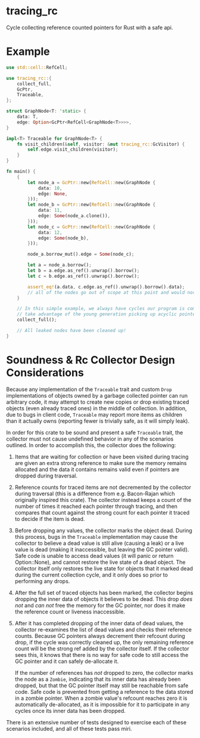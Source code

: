 # tracing_rc
Cycle collecting reference counted pointers for Rust with a safe api.

# Example
```rs
use std::cell::RefCell;

use tracing_rc::{
    collect_full,
    GcPtr,
    Traceable,
};

struct GraphNode<T: 'static> {
    data: T,
    edge: Option<GcPtr<RefCell<GraphNode<T>>>>,
}

impl<T> Traceable for GraphNode<T> {
    fn visit_children(&self, visitor: &mut tracing_rc::GcVisitor) {
        self.edge.visit_children(visitor);
    }
}

fn main() {
    {
        let node_a = GcPtr::new(RefCell::new(GraphNode {
            data: 10,
            edge: None,
        }));
        let node_b = GcPtr::new(RefCell::new(GraphNode {
            data: 11,
            edge: Some(node_a.clone()),
        }));
        let node_c = GcPtr::new(RefCell::new(GraphNode {
            data: 12,
            edge: Some(node_b),
        }));

        node_a.borrow_mut().edge = Some(node_c);

        let a = node_a.borrow();
        let b = a.edge.as_ref().unwrap().borrow();
        let c = b.edge.as_ref().unwrap().borrow();

        assert_eq!(a.data, c.edge.as_ref().unwrap().borrow().data);
        // all of the nodes go out of scope at this point and would normally be leaked.
    }

    // In this simple example, we always have cycles our program is complete after this, so we can't
    // take advantage of the young generation picking up acyclic pointers without tracing.
    collect_full();

    // All leaked nodes have been cleaned up!
}
```

# Soundness & Rc Collector Design Considerations
Because any implementation of the `Traceable` trait and custom `Drop` implementations of objects
owned by a garbage collected pointer can run arbitrary code, it may attempt to create new copies or
drop existing traced objects (even already traced ones) in the middle of collection. In addition,
due to bugs in client code, `Traceable` may report more items as children than it actually owns
(reporting fewer is trivially safe, as it will simply leak).

In order for this crate to be sound and present a safe `Traceable` trait, the collector must not
cause undefined behavior in any of the scenarios outlined. In order to accomplish this, the
collector does the following:
1. Items that are waiting for collection or have been visited during tracing are given an extra
   strong reference to make sure the memory remains allocated and the data it contains remains valid
   even if pointers are dropped during traversal.
2. Reference counts for traced items are not decremented by the collector during traversal (this is
   a difference from e.g. Bacon-Rajan which originally inspired this crate). The collector instead
   keeps a count of the number of times it reached each pointer through tracing, and then compares
   that count against the strong count for each pointer it traced to decide if the item is dead.
3. Before dropping any values, the collector marks the object dead. During this process, bugs in the
   `Traceable` implementation may cause the collector to believe a dead value is still alive
   (causing a leak) or a live value is dead (making it inaccessible, but leaving the GC pointer
   valid). Safe code is unable to access dead values (it will panic or return Option::None), and
   cannot restore the live state of a dead object. The collector itself only restores the live state
   for objects that it marked dead during the current collection cycle, and it only does so prior to
   performing any drops.
4. After the full set of traced objects has been marked, the collector begins dropping the inner
   data of objects it believes to be dead. This drop _does not_ and _can not_ free the memory for
   the GC pointer, nor does it make the reference count or liveness inaccessible.
5. After it has completed dropping of the inner data of dead values, the collector re-examines the
   list of dead values and checks their reference counts. Because GC pointers always decrement their
   refcount during drop, if the cycle was correctly cleaned up, the only remaining reference count
   will be the strong ref added by the collector itself. If the collector sees this, it knows that
   there is no way for safe code to still access the GC pointer and it can safely de-allocate it.
   
   If the number of references has _not_ dropped to zero, the collector marks the node as a
   `Zombie`, indicating that its inner data has already been dropped, but that the GC pointer itself
   may still be reachable from safe code. Safe code is prevented from getting a reference to the
   data stored in a zombie pointer. When a zombie value's refcount reaches zero it is automatically
   de-allocated, as it is impossible for it to participate in any cycles once its inner data has
   been dropped.

There is an extensive number of tests designed to exercise each of these scenarios included, and all
of these tests pass miri.
